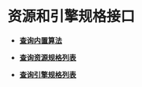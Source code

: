 # 资源和引擎规格接口<a name="modelarts_04_0189"></a>

-   **[查询内置算法](查询内置算法.md)**  

-   **[查询资源规格列表](查询资源规格列表.md)**  

-   **[查询引擎规格列表](查询引擎规格列表.md)**  


